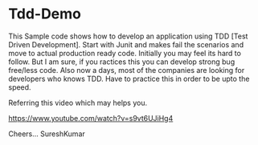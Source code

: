 # Tdd-Demo
This Sample code shows how to develop an application using TDD [Test Driven Development]. 
Start with Junit and makes fail the scenarios and move to actual production ready code.
Initially you may feel its hard to follow. But I am sure, if you ractices this you can develop strong bug free/less code.
Also now a days, most of the companies are looking for developers who knows TDD.
Have to practice this in order to be upto the speed.


Referring this video which may helps you.

https://www.youtube.com/watch?v=s9vt6UJiHg4

Cheers...
SureshKumar
